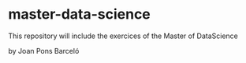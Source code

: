 # master-data-science

This repository will include the exercices of the Master of DataScience

by Joan Pons Barceló


